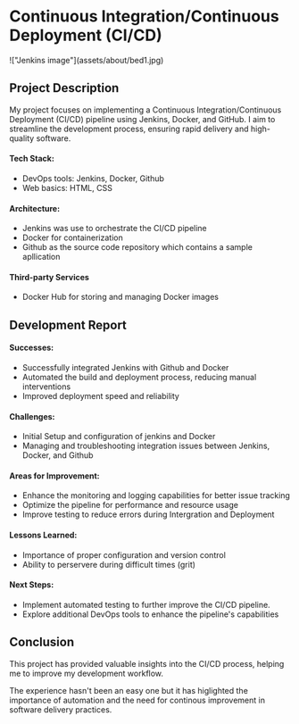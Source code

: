 <h1>Continuous Integration/Continuous Deployment (CI/CD)</h1>
!["Jenkins image"](assets/about/bed1.jpg)
<h2>Project Description</h2>
<p>My project focuses on implementing a Continuous Integration/Continuous Deployment (CI/CD) pipeline using Jenkins, Docker, and GitHub. I aim to streamline the development process, ensuring rapid delivery and high-quality software.</p>

<h4>Tech Stack:</h4>
<ul>
  <li>DevOps tools: Jenkins, Docker, Github</li>
  <li>Web basics: HTML, CSS</li>
</ul>

<h4>Architecture:</h4>
<ul>
  <li>Jenkins was use to orchestrate the CI/CD pipeline</li>
  <li>Docker for containerization</li>
  <li>Github as the source code repository which contains a sample apllication</li>
</ul>

<h4>Third-party Services</h4>
<ul>
  <li>Docker Hub for storing and managing Docker images</li>
</ul>

<h2>Development Report</h2>
<h4>Successes:</h4>
<ul>
  <li>Successfully integrated Jenkins with Github and Docker</li>
  <li>Automated the build and deployment process, reducing manual interventions</li>
  <li>Improved deployment speed and reliability</li>
</ul>

<h4>Challenges:</h4>
<ul>
  <li>Initial Setup and configuration of jenkins and Docker</li>
  <li>Managing and troubleshooting integration issues between Jenkins, Docker, and Github</li>
</ul>

<h4>Areas for Improvement:</h4>
<ul>
  <li>Enhance the monitoring and logging capabilities for better issue tracking</li>
  <li>Optimize the pipeline for performance and resource usage</li>
  <li>Improve testing to reduce errors during Intergration and Deployment</li>
</ul>

<h4>Lessons Learned:</h4>
<ul>
  <li>Importance of proper configuration and version control</li>
  <li>Ability to perservere during difficult times (grit)</li>
</ul>

<h4>Next Steps:</h4>
<ul>
  <li>Implement automated testing to further improve the CI/CD pipeline.</li>
  <li>Explore additional DevOps tools to enhance the pipeline's capabilities</li>
</ul>

<h2>Conclusion</h2>
<p>This project has provided valuable insights into the CI/CD process, helping me to improve my development workflow.
</p>
<p>The experience hasn't been an easy one but it has higlighted the importance of automation and the need for continous improvement in software delivery practices.</p>
